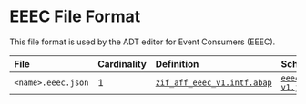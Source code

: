 # EEEC File Format
This file format is used by the ADT editor for Event Consumers (EEEC).

File | Cardinality | Definition | Schema | Example
:--- | :---  | :--- | :--- | :---
`<name>.eeec.json` | 1 | [`zif_aff_eeec_v1.intf.abap`](./type/zif_aff_eeec_v1.intf.abap) | [`eeec-v1.json`](./eeec-v1.json) |
